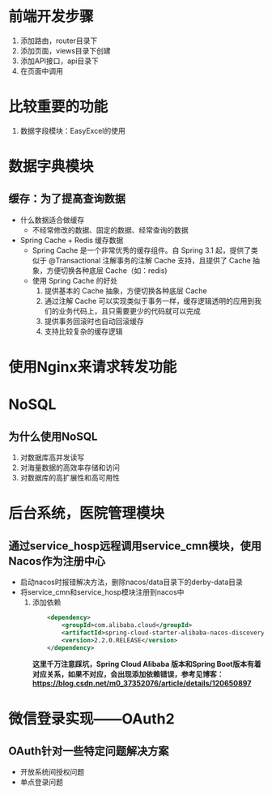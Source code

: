# 前端开发步骤
1. 添加路由，router目录下
2. 添加页面，views目录下创建
3. 添加API接口，api目录下
4. 在页面中调用

# 比较重要的功能
1. 数据字段模块：EasyExcel的使用

# 数据字典模块
## 缓存：为了提高查询数据
- 什么数据适合做缓存
    - 不经常修改的数据、固定的数据、经常查询的数据
- Spring Cache + Redis 缓存数据
    - Spring Cache 是一个非常优秀的缓存组件。自 Spring 3.1 起，提供了类似于 @Transactional 注解事务的注解 Cache 支持，且提供了 Cache 抽象，方便切换各种底层 Cache（如：redis)
    - 使用 Spring Cache 的好处
      1. 提供基本的 Cache 抽象，方便切换各种底层 Cache
      2. 通过注解 Cache 可以实现类似于事务一样，缓存逻辑透明的应用到我们的业务代码上，且只需要更少的代码就可以完成
      3. 提供事务回滚时也自动回滚缓存
      4. 支持比较复杂的缓存逻辑

# 使用Nginx来请求转发功能
# NoSQL
## 为什么使用NoSQL
1. 对数据库高并发读写
2. 对海量数据的高效率存储和访问
3. 对数据库的高扩展性和高可用性

# 后台系统，医院管理模块
## 通过service_hosp远程调用service_cmn模块，使用Nacos作为注册中心
- 启动nacos时报错解决方法，删除nacos/data目录下的derby-data目录
- 将service_cmn和service_hosp模块注册到nacos中
    1. 添加依赖
        ```xml
            <dependency>
                <groupId>com.alibaba.cloud</groupId>
                <artifactId>spring-cloud-starter-alibaba-nacos-discovery</artifactId>
                <version>2.2.0.RELEASE</version>     
            </dependency>
        ```
       **这里千万注意踩坑，Spring Cloud Alibaba 版本和Spring Boot版本有着对应关系，如果不对应，会出现添加依赖错误，参考见博客：https://blog.csdn.net/m0_37352076/article/details/120650897**
    
# 微信登录实现——OAuth2
## OAuth针对一些特定问题解决方案
* 开放系统间授权问题
* 单点登录问题
